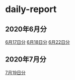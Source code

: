 # daily-report
## 2020年6月分
[6月17日分](./20200617.md)
[6月18日分](./20200618.md)
[6月22日分](./20200622.md)
## 2020年7月分
[7月19日分](./20200719.md)